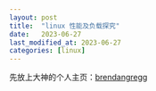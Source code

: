 ```yaml
---
layout: post
title:  "linux 性能及负载探究"
date:   2023-06-27
last_modified_at: 2023-06-27
categories: [linux]
---
```


先放上大神的个人主页：[brendangregg](https://www.brendangregg.com/index.html)  